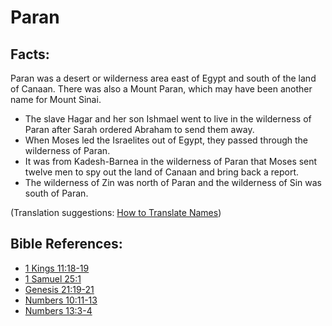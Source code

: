# Paran #

## Facts: ##

Paran was a desert or wilderness area east of Egypt and south of the land of Canaan. There was also a Mount Paran, which may have been another name for Mount Sinai.

* The slave Hagar and her son Ishmael went to live in the wilderness of Paran after Sarah ordered Abraham to send them away.
* When Moses led the Israelites out of Egypt, they passed through the wilderness of Paran.
* It was from Kadesh-Barnea in the wilderness of Paran that Moses sent twelve men to spy out the land of Canaan and bring back a report.
* The wilderness of Zin was north of Paran and the wilderness of Sin was south of Paran.

(Translation suggestions: [How to Translate Names](en/ta-vol1/translate/man/translate-names))



## Bible References: ##

* [1 Kings 11:18-19](en/tn/1ki/help/11/18)
* [1 Samuel 25:1](en/tn/1sa/help/25/01)
* [Genesis 21:19-21](en/tn/gen/help/21/19)
* [Numbers 10:11-13](en/tn/num/help/10/11)
* [Numbers 13:3-4](en/tn/num/help/13/03)